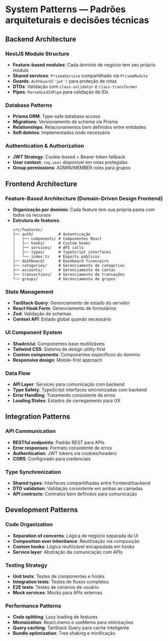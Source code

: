 # System Patterns — Padrões arquiteturais e decisões técnicas

## Backend Architecture

### NestJS Module Structure
- **Feature-based modules**: Cada domínio de negócio tem seu próprio módulo
- **Shared services**: `PrismaService` compartilhado via `PrismaModule`
- **Guards**: `AuthGuard('jwt')` para proteção de rotas
- **DTOs**: Validação com `class-validator` e `class-transformer`
- **Pipes**: `ParseUuidIdPipe` para validação de IDs

### Database Patterns
- **Prisma ORM**: Type-safe database access
- **Migrations**: Versionamento de schema via Prisma
- **Relationships**: Relacionamentos bem definidos entre entidades
- **Soft deletes**: Implementados onde necessário

### Authentication & Authorization
- **JWT Strategy**: Cookie-based + Bearer token fallback
- **User context**: `req.user` disponível em rotas protegidas
- **Group permissions**: ADMIN/MEMBER roles para grupos

## Frontend Architecture

### Feature-Based Architecture (Domain-Driven Design Frontend)
- **Organização por domínio**: Cada feature tem sua própria pasta com todos os recursos
- **Estrutura de features**:
  ```
  src/features/
  ├── auth/           # Autenticação
  │   ├── components/ # Componentes React
  │   ├── hooks/      # Custom hooks
  │   ├── services/   # API calls
  │   ├── types/      # TypeScript interfaces
  │   └── index.ts    # Exports públicos
  ├── dashboard/      # Dashboard financeiro
  ├── categories/     # Gerenciamento de categorias
  ├── accounts/       # Gerenciamento de contas
  ├── transactions/   # Gerenciamento de transações
  └── groups/         # Gerenciamento de grupos
  ```

### State Management
- **TanStack Query**: Gerenciamento de estado do servidor
- **React Hook Form**: Gerenciamento de formulários
- **Zod**: Validação de schemas
- **Context API**: Estado global quando necessário

### UI Component System
- **Shadcn/ui**: Componentes base reutilizáveis
- **Tailwind CSS**: Sistema de design utility-first
- **Custom components**: Componentes específicos do domínio
- **Responsive design**: Mobile-first approach

### Data Flow
- **API Layer**: Services para comunicação com backend
- **Type Safety**: TypeScript interfaces sincronizadas com backend
- **Error Handling**: Tratamento consistente de erros
- **Loading States**: Estados de carregamento para UX

## Integration Patterns

### API Communication
- **RESTful endpoints**: Padrão REST para APIs
- **Error responses**: Formato consistente de erros
- **Authentication**: JWT tokens via cookies/headers
- **CORS**: Configurado para credenciais

### Type Synchronization
- **Shared types**: Interfaces compartilhadas entre frontend/backend
- **DTO validation**: Validação consistente em ambas as camadas
- **API contracts**: Contratos bem definidos para comunicação

## Development Patterns

### Code Organization
- **Separation of concerns**: Lógica de negócio separada da UI
- **Composition over inheritance**: Reutilização via composição
- **Custom hooks**: Lógica reutilizável encapsulada em hooks
- **Service layer**: Abstração da comunicação com APIs

### Testing Strategy
- **Unit tests**: Testes de componentes e hooks
- **Integration tests**: Testes de fluxos completos
- **E2E tests**: Testes de cenários de usuário
- **Mock services**: Mocks para APIs externas

### Performance Patterns
- **Code splitting**: Lazy loading de features
- **Memoization**: React.memo e useMemo para otimizações
- **Query caching**: TanStack Query para cache inteligente
- **Bundle optimization**: Tree shaking e minificação


